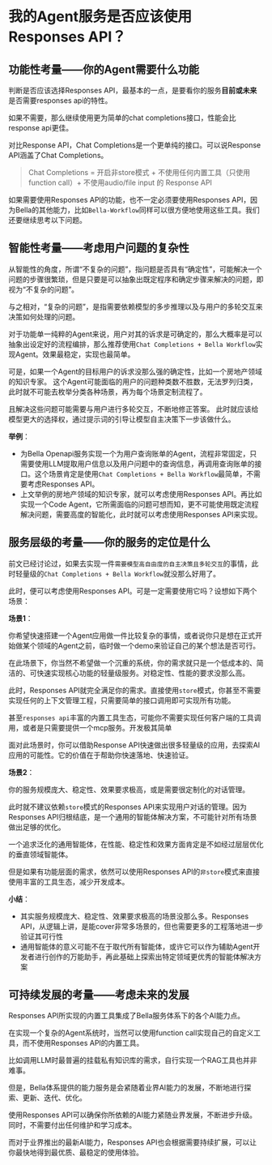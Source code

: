 # 我的Agent服务是否应该使用Responses API？

## 功能性考量——你的Agent需要什么功能

判断是否应该选择Responses API，最基本的一点，是要看你的服务**目前或未来**是否需要responses api的特性。

如果不需要，那么继续使用更为简单的chat completions接口，性能会比response api更佳。

对比Response API，Chat Completions是一个更单纯的接口。可以说Response API涵盖了Chat Completions。

> Chat Completions = 开启非store模式 + 不使用任何内置工具（只使用function call）+ 不使用audio/file input 的 Response API

如果需要使用Responses API的功能，也不一定必须要使用Responses API，因为Bella的其他能力，比如`Bella-Workflow`同样可以很方便地使用这些工具。我们还要继续思考以下问题。

## 智能性考量——考虑用户问题的复杂性

从智能性的角度，所谓“不复杂的问题”，指问题是否具有“确定性”，可能解决一个问题的步骤很繁琐，但是只要是可以抽象出既定程序和确定步骤来解决的问题，即视为“不复杂的问题”。

与之相对，“复杂的问题”，是指需要依赖模型的多步推理以及与用户的多轮交互来决策如何处理的问题。

对于功能单一纯粹的Agent来说，用户对其的诉求是可确定的，那么大概率是可以抽象出设定好的流程编排，那么推荐使用`Chat Completions + Bella Workflow`实现Agent。效果最稳定，实现也最简单。

可是，如果一个Agent的目标用户的诉求没那么强的确定性，比如一个房地产领域的知识专家。 这个Agent可能面临的用户的问题种类数不胜数，无法罗列归类，此时就不可能去枚举分类各种场景，再为每个场景定制流程了。

且解决这些问题可能需要与用户进行多轮交互，不断地修正答案。 此时就应该给模型更大的选择权，通过提示词的引导让模型自主决策下一步该做什么。

**举例**：
- 为Bella Openapi服务实现一个为用户查询账单的Agent，流程非常固定，只需要使用LLM提取用户信息以及用户问题中的查询信息，再调用查询账单的接口。这个场景肯定是使用`Chat Completions + Bella Workflow`最简单，不需要考虑Responses API。
- 上文举例的房地产领域的知识专家，就可以考虑使用Responses API。再比如实现一个Code Agent，它所需面临的问题可想而知，更不可能使用既定流程解决问题，需要高度的智能化，此时就可以考虑使用Responses API来实现。


## 服务层级的考量——你的服务的定位是什么
前文已经讨论过，如果去实现一件`需要模型高自由度的自主决策且多轮交互`的事情，此时轻量级的`Chat Completions + Bella Workflow`就没那么好用了。

此时，便可以考虑使用Responses API。可是一定需要使用它吗？设想如下两个场景：

**场景1**：

你希望快速搭建一个Agent应用做一件比较复杂的事情，或者说你只是想在正式开始做某个领域的Agent之前，临时做一个demo来验证自己的某个想法是否可行。

在此场景下，你当然不希望做一个沉重的系统，你的需求就只是一个低成本的、简洁的、可快速实现核心功能的轻量级服务。对稳定性、性能的要求没那么高。

此时，Responses API就完全满足你的需求。直接使用`store`模式，你甚至不需要实现任何的上下文管理工程，只需要简单的接口调用即可实现所有功能。

甚至`responses api`丰富的内置工具生态，可能你不需要实现任何客户端的工具调用，或者是只需要提供一个mcp服务。开发极其简单

面对此场景时，你可以借助Response API快速做出很多轻量级的应用，去探索AI应用的可能性。它的价值在于帮助你快速落地、快速验证。

**场景2**：

你的服务规模庞大、稳定性、效果要求极高，或是需要很定制化的对话管理。

此时就不建议依赖`store`模式的Responses API来实现用户对话的管理。因为Responses API归根结底，是一个通用的智能体解决方案，不可能针对所有场景做出足够的优化。

一个追求泛化的通用智能体，在性能、稳定性和效果方面肯定是不如经过层层优化的垂直领域智能体。

但是如果有功能层面的需求，依然可以使用Responses API的`非store`模式来直接使用丰富的工具生态，减少开发成本。

**小结**：
- 其实服务规模庞大、稳定性、效果要求极高的场景没那么多。Responses API，从逻辑上讲，是能cover非常多场景的，但也需要更多的工程落地进一步验证其可行性
- 通用智能体的意义可能不在于取代所有智能体，或许它可以作为辅助Agent开发者进行创作的万能助手，再此基础上探索出特定领域更优秀的智能体解决方案

## 可持续发展的考量——考虑未来的发展

Responses API所实现的内置工具集成了Bella服务体系下的各个AI能力点。

在实现一个复杂的Agent系统时，当然可以使用function call实现自己的自定义工具，而不使用Responses API的内置工具。

比如调用LLM时最普遍的挂载私有知识库的需求，自行实现一个RAG工具也并非难事。

但是，Bella体系提供的能力服务是会紧随着业界AI能力的发展，不断地进行探索、更新、迭代、优化。

使用Responses API可以确保你所依赖的AI能力紧随业界发展，不断进步升级。同时，不需要付出任何维护和学习成本。

而对于业界推出的最新AI能力，Responses API也会根据需要持续扩展，可以让你最快地得到最优质、最稳定的使用体验。
